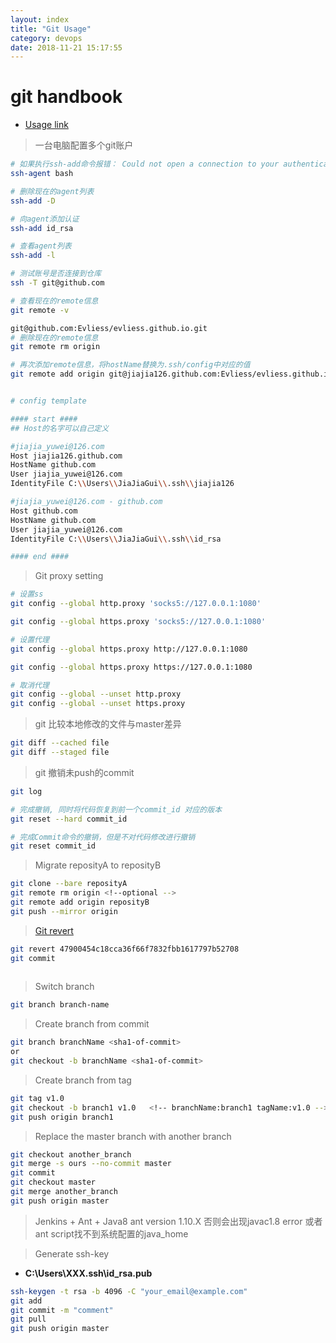 ```yaml
---
layout: index
title: "Git Usage"
category: devops
date: 2018-11-21 15:17:55
---
```


# git handbook

- [Usage link](http://rogerdudler.github.io/git-guide/)

> 一台电脑配置多个git账户

```bash
# 如果执行ssh-add命令报错： Could not open a connection to your authentication agent
ssh-agent bash

# 删除现在的agent列表
ssh-add -D

# 向agent添加认证
ssh-add id_rsa

# 查看agent列表
ssh-add -l

# 测试账号是否连接到仓库
ssh -T git@github.com

# 查看现在的remote信息
git remote -v

git@github.com:Evliess/evliess.github.io.git
# 删除现在的remote信息
git remote rm origin

# 再次添加remote信息，将hostName替换为.ssh/config中对应的值
git remote add origin git@jiajia126.github.com:Evliess/evliess.github.io.git


# config template

#### start #### 
## Host的名字可以自己定义

#jiajia_yuwei@126.com
Host jiajia126.github.com
HostName github.com
User jiajia_yuwei@126.com
IdentityFile C:\\Users\\JiaJiaGui\\.ssh\\jiajia126

#jiajia_yuwei@126.com - github.com
Host github.com
HostName github.com
User jiajia_yuwei@126.com
IdentityFile C:\\Users\\JiaJiaGui\\.ssh\\id_rsa

#### end #### 

```

> Git proxy setting

```bash
# 设置ss
git config --global http.proxy 'socks5://127.0.0.1:1080'

git config --global https.proxy 'socks5://127.0.0.1:1080'

# 设置代理
git config --global https.proxy http://127.0.0.1:1080

git config --global https.proxy https://127.0.0.1:1080

# 取消代理
git config --global --unset http.proxy
git config --global --unset https.proxy

```


> git 比较本地修改的文件与master差异

```bash
git diff --cached file
git diff --staged file

```

> git 撤销未push的commit

```bash
git log

# 完成撤销, 同时将代码恢复到前一个commit_id 对应的版本
git reset --hard commit_id

# 完成Commit命令的撤销，但是不对代码修改进行撤销
git reset commit_id

```
> Migrate reposityA to reposityB

```bash
git clone --bare reposityA
git remote rm origin <!--optional -->
git remote add origin reposityB
git push --mirror origin

```

> [Git revert](https://github.com/geeeeeeeeek/git-recipes/wiki/5.2-%E4%BB%A3%E7%A0%81%E5%9B%9E%E6%BB%9A%EF%BC%9AReset%E3%80%81Checkout%E3%80%81Revert%E7%9A%84%E9%80%89%E6%8B%A9)  

```bash
git revert 47900454c18cca36f66f7832fbb1617797b52708
git commit
 
```

> Switch branch

```bash
git branch branch-name
```

> Create branch from commit

```bash
git branch branchName <sha1-of-commit>
or
git checkout -b branchName <sha1-of-commit>

```

> Create branch from tag

```bash
git tag v1.0
git checkout -b branch1 v1.0   <!-- branchName:branch1 tagName:v1.0 -->
git push origin branch1

```
> Replace the master branch with another branch

```bash
git checkout another_branch
git merge -s ours --no-commit master
git commit
git checkout master
git merge another_branch
git push origin master

```

> Jenkins + Ant + Java8
ant version 1.10.X 否则会出现javac1.8 error 或者 ant script找不到系统配置的java_home  

> Generate ssh-key
- **C:\Users\XXX\.ssh\id_rsa.pub**

```bash
ssh-keygen -t rsa -b 4096 -C "your_email@example.com" 
git add 
git commit -m "comment"
git pull
git push origin master 

```